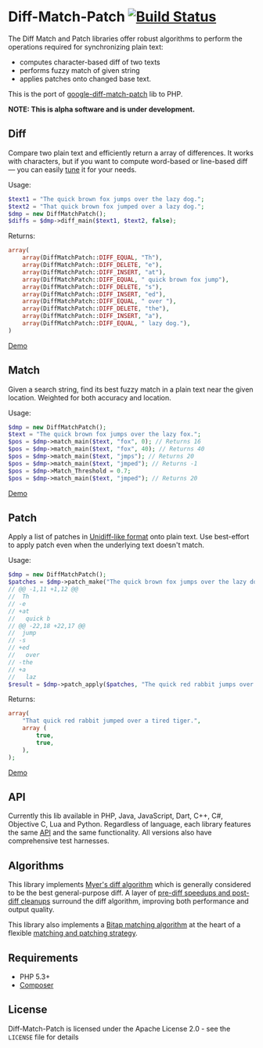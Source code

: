 Diff-Match-Patch [![Build Status](https://travis-ci.org/yetanotherape/diff-match-patch.png)](https://travis-ci.org/yetanotherape/diff-match-patch)
================
The Diff Match and Patch libraries offer robust algorithms to perform the operations required for synchronizing plain text:

* computes character-based diff of two texts
* performs fuzzy match of given string
* applies patches onto changed base text.

This is the port of [google-diff-match-patch](https://code.google.com/p/google-diff-match-patch/) lib to PHP.

**NOTE: This is alpha software and is under development.**

Diff
----
Compare two plain text and efficiently return a array of differences. It works with characters, but if you want to compute word-based or line-based diff — you can easily [tune](https://code.google.com/p/google-diff-match-patch/wiki/LineOrWordDiffs) it for your needs.

Usage:
```php
$text1 = "The quick brown fox jumps over the lazy dog.";
$text2 = "That quick brown fox jumped over a lazy dog.";
$dmp = new DiffMatchPatch();
$diffs = $dmp->diff_main($text1, $text2, false);
```
Returns:
```php
array(
    array(DiffMatchPatch::DIFF_EQUAL, "Th"),
    array(DiffMatchPatch::DIFF_DELETE, "e"),
    array(DiffMatchPatch::DIFF_INSERT, "at"),
    array(DiffMatchPatch::DIFF_EQUAL, " quick brown fox jump"),
    array(DiffMatchPatch::DIFF_DELETE, "s"),
    array(DiffMatchPatch::DIFF_INSERT, "ed"),
    array(DiffMatchPatch::DIFF_EQUAL, " over "),
    array(DiffMatchPatch::DIFF_DELETE, "the"),
    array(DiffMatchPatch::DIFF_INSERT, "a"),
    array(DiffMatchPatch::DIFF_EQUAL, " lazy dog."),
)
```

[Demo](http://neil.fraser.name/software/diff_match_patch/svn/trunk/demos/demo_diff.html)

Match
-----
Given a search string, find its best fuzzy match in a plain text near the given location. Weighted for both accuracy and location.

Usage:
```php
$dmp = new DiffMatchPatch();
$text = "The quick brown fox jumps over the lazy fox.";
$pos = $dmp->match_main($text, "fox", 0); // Returns 16
$pos = $dmp->match_main($text, "fox", 40); // Returns 40
$pos = $dmp->match_main($text, "jmps"); // Returns 20
$pos = $dmp->match_main($text, "jmped"); // Returns -1
$pos = $dmp->Match_Threshold = 0.7;
$pos = $dmp->match_main($text, "jmped"); // Returns 20
```

[Demo](http://neil.fraser.name/software/diff_match_patch/svn/trunk/demos/demo_diff.html)

Patch
-----
Apply a list of patches in [Unidiff-like format](https://code.google.com/p/google-diff-match-patch/wiki/Unidiff) onto plain text. Use best-effort to apply patch even when the underlying text doesn't match.

Usage:
```php
$dmp = new DiffMatchPatch();
$patches = $dmp->patch_make("The quick brown fox jumps over the lazy dog.", "That quick brown fox jumped over a lazy dog.");
// @@ -1,11 +1,12 @@
//  Th
// -e
// +at
//   quick b
// @@ -22,18 +22,17 @@
//  jump
// -s
// +ed
//   over
// -the
// +a
//   laz
$result = $dmp->patch_apply($patches, "The quick red rabbit jumps over the tired tiger.");
```
Returns:
```php
array(
    "That quick red rabbit jumped over a tired tiger.",
    array (
        true,
        true,
    ),
);
```

[Demo](http://neil.fraser.name/software/diff_match_patch/svn/trunk/demos/demo_patch.html)

API
---
Currently this lib available in PHP, Java, JavaScript, Dart, C++, C#, Objective C, Lua and Python. Regardless of language, each library features the same [API](https://code.google.com/p/google-diff-match-patch/wiki/API) and the same functionality. All versions also have comprehensive test harnesses.

Algorithms
----------
This library implements [Myer's diff algorithm](http://neil.fraser.name/software/diff_match_patch/myers.pdf) which is generally considered to be the best general-purpose diff. A layer of [pre-diff speedups and post-diff cleanups](http://neil.fraser.name/writing/diff/) surround the diff algorithm, improving both performance and output quality.

This library also implements a [Bitap matching algorithm](http://en.wikipedia.org/wiki/Bitap_algorithm) at the heart of a flexible [matching and patching strategy](http://neil.fraser.name/writing/patch/).

Requirements
------------
* PHP 5.3+
* [Composer](http://getcomposer.org/)

License
-------
Diff-Match-Patch is licensed under the Apache License 2.0 - see the `LICENSE` file for details





